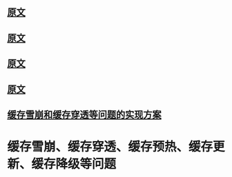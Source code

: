 
## [原文](https://my.oschina.net/huangcongmin12/blog/692783)
## [原文](https://blog.csdn.net/zeb_perfect/article/details/54135506)
## [原文](https://blog.csdn.net/xlgen157387/article/details/79530877)

## [原文](https://www.cnblogs.com/leeSmall/p/8594542.html)

## [缓存雪崩和缓存穿透等问题的实现方案](https://www.cnblogs.com/zhangweizhong/p/6258797.html)

# 缓存雪崩、缓存穿透、缓存预热、缓存更新、缓存降级等问题
